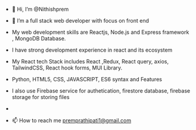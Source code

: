- 👋 Hi, I’m @Nithishprem
- 👀 I’m a full stack web developer with focus on front end
- My web development skills are Reactjs, Node.js and Express framework , MongoDB Database.
- I have strong development experience in react and its ecosystem
- My React tech Stack includes React ,Redux, React query, axios, TailwindCSS, React hook forms, MUI Library.
- Python, HTML5, CSS, JAVASCRIPT, ES6 syntax and Features
- I also use Firebase service for authetication, firestore database, firebase storage for storing files
- 

- 📫 How to reach me premprathipati1@gmail.com

<!---
Nithishprem/Nithishprem is a ✨ special ✨ repository because its `README.md` (this file) appears on your GitHub profile.
You can click the Preview link to take a look at your changes.
--->
